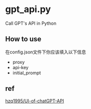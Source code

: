 # gpt_api.py
Call GPT's API in Python

## How to use

在config.json文件下你应该填入以下信息

- proxy
- api-key
- initial_prompt

## ref
[hzq1995/UI-of-chatGPT-API](https://github.com/hzq1995/UI-of-chatGPT-API)
